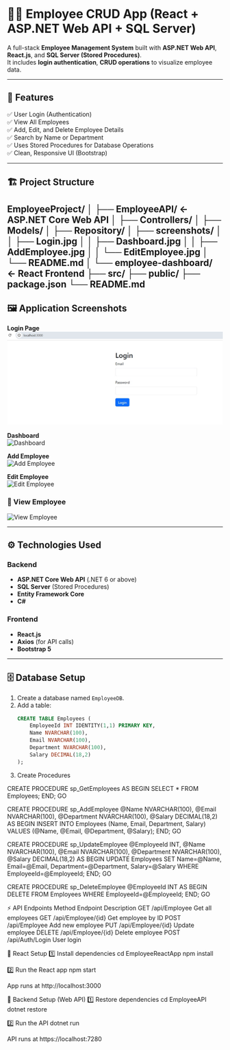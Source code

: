 # 🧑‍💼 Employee CRUD App (React + ASP.NET Web API + SQL Server)

A full-stack **Employee Management System** built with **ASP.NET Web API**, **React.js**, and **SQL Server (Stored Procedures)**.  
It includes **login authentication**, **CRUD operations**  to visualize employee data.

---

## 🚀 Features

✅ User Login (Authentication)  
✅ View All Employees  
✅ Add, Edit, and Delete Employee Details  
✅ Search by Name or Department   
✅ Uses Stored Procedures for Database Operations  
✅ Clean, Responsive UI (Bootstrap)

---

## 🏗️ Project Structure

EmployeeProject/
│
├── EmployeeAPI/ ← ASP.NET Core Web API
│ ├── Controllers/
│ ├── Models/
│ ├── Repository/
│ ├── screenshots/
│ │ ├── Login.jpg
│ │ ├── Dashboard.jpg
│ │ ├── AddEmployee.jpg
│ │ └── EditEmployee.jpg
│ └── README.md
│
└── employee-dashboard/ ← React Frontend
├── src/
├── public/
├── package.json
└── README.md
---

## 🖼️ Application Screenshots

**Login Page**  
![Login](EmployeeAPI/EmployeeAPI/screenshots/Login.jpg)  

**Dashboard**  
![Dashboard](EmployeeAPI/screenshots/Dashboard.jpg)  

**Add Employee**  
![Add Employee](EmployeeAPI/screenshots/AddEmployee.jpg)  

**Edit Employee**  
![Edit Employee](EmployeeAPI/screenshots/EditEmployee.jpg)  

### 🔹 View Employee
![View Employee](EmployeeAPI/screenshots/ViewEmployee.jpg)

---

## ⚙️ Technologies Used

### Backend
- **ASP.NET Core Web API** (.NET 6 or above)
- **SQL Server** (Stored Procedures)
- **Entity Framework Core**
- **C#**

### Frontend
- **React.js**
- **Axios** (for API calls)
- **Bootstrap 5**

---

## 🗄️ Database Setup

1. Create a database named `EmployeeDB`.
2. Add a table:
   ```sql
   CREATE TABLE Employees (
       EmployeeId INT IDENTITY(1,1) PRIMARY KEY,
       Name NVARCHAR(100),
       Email NVARCHAR(100),
       Department NVARCHAR(100),
       Salary DECIMAL(18,2)
   );
3. Create Procedures

CREATE PROCEDURE sp_GetEmployees
AS
BEGIN
    SELECT * FROM Employees;
END;
GO

CREATE PROCEDURE sp_AddEmployee
    @Name NVARCHAR(100),
    @Email NVARCHAR(100),
    @Department NVARCHAR(100),
    @Salary DECIMAL(18,2)
AS
BEGIN
    INSERT INTO Employees (Name, Email, Department, Salary)
    VALUES (@Name, @Email, @Department, @Salary);
END;
GO

CREATE PROCEDURE sp_UpdateEmployee
    @EmployeeId INT,
    @Name NVARCHAR(100),
    @Email NVARCHAR(100),
    @Department NVARCHAR(100),
    @Salary DECIMAL(18,2)
AS
BEGIN
    UPDATE Employees
    SET Name=@Name, Email=@Email, Department=@Department, Salary=@Salary
    WHERE EmployeeId=@EmployeeId;
END;
GO

CREATE PROCEDURE sp_DeleteEmployee
    @EmployeeId INT
AS
BEGIN
    DELETE FROM Employees WHERE EmployeeId=@EmployeeId;
END;
GO


⚡ API Endpoints
Method	Endpoint	Description
GET	/api/Employee	Get all employees
GET	/api/Employee/{id}	Get employee by ID
POST	/api/Employee	Add new employee
PUT	/api/Employee/{id}	Update employee
DELETE	/api/Employee/{id}	Delete employee
POST	/api/Auth/Login	User login

🧩 React Setup
1️⃣ Install dependencies
cd EmployeeReactApp
npm install

2️⃣ Run the React app
npm start

App runs at http://localhost:3000

🔧 Backend Setup (Web API)
1️⃣ Restore dependencies
cd EmployeeAPI
dotnet restore

2️⃣ Run the API
dotnet run


API runs at https://localhost:7280
